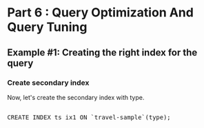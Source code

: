 # Part 6 : Query Optimization And Query Tuning

## Example #1: Creating the right index for the query

### Create secondary index

Now, let's create the secondary index with type.

<pre id="example"> 
CREATE INDEX ts_ix1 ON `travel-sample`(type);
</pre>
